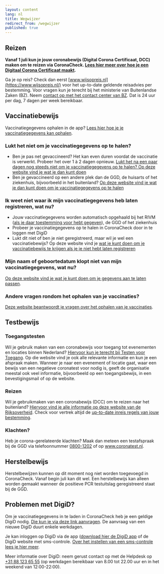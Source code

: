 ```yaml
---
layout: content
lang: nl
title: Wegwijzer
redirect_from: /wegwijzer
published: true
---
```

## Reizen

<div style="font-weight: bold;" markdown="1">

Vanaf 1 juli kun je jouw coronabewijs (Digital Corona Certificaat, DCC) maken om te reizen via CoronaCheck. [Lees hier meer over hoe je een Digitaal Corona Certificaat maakt](/nl/faq/1-1-hoe-werkt-de-coronacheck-app/).

</div>

Ga je op reis? Check dan eerst [www.wijsopreis.nl](https://www.wijsopreis.nl/) voor het up-to-date geldende reisadvies per bestemming. Voor vragen kun je terecht bij het ministerie van Buitenlandse Zaken (BZ). Neem [contact op met het contact center van BZ](https://www.nederlandwereldwijd.nl/contact/contact-met-het-24-7-bz-contactcenter). Dat is 24 uur per dag, 7 dagen per week bereikbaar.

## Vaccinatiebewijs

Vaccinatiegegevens ophalen in de app? [Lees hier hoe je je vaccinatiegegevens kan ophalen](nl/faq/1-1-hoe-werkt-de-coronacheck-app/).

### Lukt het niet om je vaccinatiegegevens op te halen?

- Ben je pas net gevaccineerd? Het kan even duren voordat de vaccinatie is verwerkt. Probeer het over 1 à 2 dagen opnieuw. [Lukt het na een paar dagen nog steeds niet om je vaccinatiegegevens op te halen? Op deze website vind je wat je dan kunt doen](https://www.rijksoverheid.nl/coronabewijs) 
- Ben je gevaccineerd op een andere plek dan de GGD, de huisarts of het ziekenhuis, bijvoorbeeld in het buitenland? [Op deze website vind je wat je dan kunt doen om je vaccinatiegegevens op te halen](https://www.rijksoverheid.nl/coronabewijs)

### Ik weet niet waar ik mijn vaccinatiegegevens heb laten registreren, wat nu?

- Jouw vaccinatiegegevens worden automatisch opgehaald bij het RIVM ([als je daar toestemming voor hebt gegeven](https://www.rijksoverheid.nl/onderwerpen/coronavirus-covid-19/vraag-en-antwoord/toestemming-registratie-coronavaccinatie)), de GGD of het ziekenhuis
- Probeer je vaccinatiegegevens op te halen in CoronaCheck door in te loggen met DigiD
- Lukt dit niet of ben je niet geregistreerd, maar wil je wel een vaccinatiebewijs? Op deze website vind je [wat je kunt doen om je vaccinatiebewijs te krijgen als je je niet hebt laten registreren](https://www.rijksoverheid.nl/coronabewijs)

### Mijn naam of geboortedatum klopt niet van mijn vaccinatiegegevens, wat nu?

[Op deze website vind je wat je kunt doen om je gegevens aan te laten passen](https://www.rijksoverheid.nl/coronabewijs).

### Andere vragen rondom het ophalen van je vaccinaties? 

[Deze website beantwoordt je vragen over het ophalen van je vaccinaties](https://www.rijksoverheid.nl/coronabewijs). 

## Testbewijs
### Toegangstesten

Wil je gebruik maken van een coronabewijs voor toegang tot evenementen en locaties binnen Nederland? <a href="https://www.testenvoortoegang.org/" rel="noopener noreferrer" target="_blank" >Hiervoor kun je terecht bij Testen voor Toegang</a>. Op die website vind je ook alle relevante informatie en kun je een afspraak maken. Wanneer je naar een evenement of locatie gaat, waar een bewijs van een negatieve coronatest voor nodig is, geeft de organisatie meestal ook veel informatie, bijvoorbeeld op een toegangsbewijs, in een bevestigingsmail of op de website.

### Reizen

Wil je gebruikmaken van een coronabewijs (DCC) om te reizen naar het buitenland? [Hiervoor vind je alle informatie op deze website van de Rijksoverheid](https://www.rijksoverheid.nl/onderwerpen/coronavirus-covid-19/reizen-en-vakantie). Check voor vertrek altijd de [up-to-date inreis regels van jouw bestemming](https://www.wijsopreis.nl/).

### Klachten?

Heb je corona-gerelateerde klachten? Maak dan meteen een testafspraak bij de GGD via telefoonnummer <a href="tel:08001202">0800-1202</a> of op <a href="https://www.coronatest.nl/" rel="noopener noreferrer" target="_blank" >www.coronatest.nl</a>.

## Herstelbewijs

Herstelbewijzen kunnen op dit moment nog niet worden toegevoegd in CoronaCheck. Vanaf begin juli kan dit wel. Een herstelbewijs kan alleen worden gemaakt wanneer de positieve PCR testuitslag geregistreerd staat bij de GGD. 

## Problemen met DigiD?

Om je vaccinatiegegevens in te laden in CoronaCheck heb je een geldige DigiD nodig. <a href="https://digid.nl/aanvragen" rel="noopener noreferrer" target="_blank">Die kun je via deze link aanvragen</a>. De aanvraag van een nieuwe DigiD duurt enkele werkdagen.

Je kan inloggen op DigiD via de app (<a href="https://www.digid.nl/inlogmethodes/digid-app" rel="noopener noreferrer" target="_blank">download hier de DigiD app</a> of de DigiD website met sms-controle. <a href="https://www.digid.nl/inlogmethodes/sms-controle" rel="noopener noreferrer" target="_blank">Over het instellen van een sms-controle lees je hier meer</a>.

Meer informatie over DigiD: neem gerust contact op met de Helpdesk op <a href="tel:0031881236555">+31 88 123 65 55</a> (op werkdagen bereikbaar van 8.00 tot 22.00 uur en in het weekend van 12:00-22:00).
